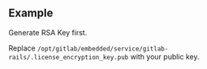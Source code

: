 ## Example
Generate RSA Key first.

Replace `/opt/gitlab/embedded/service/gitlab-rails/.license_encryption_key.pub` with your public key.
